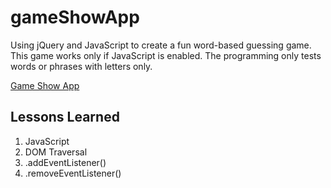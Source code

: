 # gameShowApp

Using jQuery and JavaScript to create a fun word-based guessing game. This game works only if JavaScript is enabled. 
The programming only tests words or phrases with letters only.

[Game Show App](https://melvin-viana.github.io/gameShowApp/)

## Lessons Learned
1. JavaScript
2. DOM Traversal
3. .addEventListener()
4. .removeEventListener()
